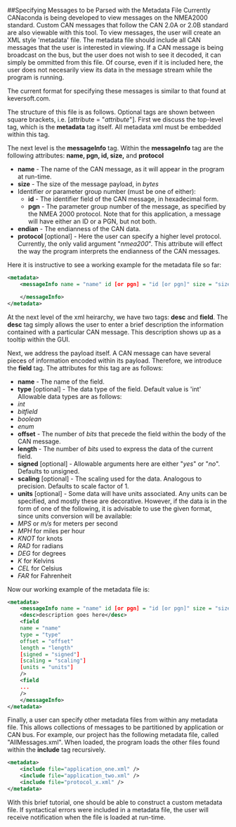 ##Specifying Messages to be Parsed with the Metadata File
Currently CANaconda is being developed to view messages on the NMEA2000 standard. Custom CAN messages that follow the CAN 2.0A or 2.0B standard are also viewable with this tool. To view messages, the user will create an XML style 'metadata' file. The metadata file should include all CAN messages that the user is interested in viewing. If a CAN message is being broadcast on the bus, but the user does not wish to see it decoded, it can simply be ommitted from this file. Of course, even if it is included here, the user does not necesarily view its data in the message stream while the program is running. 

The current format for specifying these messages is similar to that found at keversoft.com. 

The structure of this file is as follows. Optional tags are shown between square brackets, i.e. [attribute = "*attribute*"]. First we discuss the top-level tag, which is the **metadata** tag itself. All metadata xml must be embedded within this tag.

The next level is the **messageInfo** tag. Within the **messageInfo** tag are the following attributes: **name, pgn, id, size,** and **protocol**
 * **name** - The name of the CAN message, as it will appear in the program at run-time. 
 * **size** - The size of the message payload, in *bytes*
 * Identifier *or* parameter group number (must be one of either):
   * **id** - The identifier field of the CAN message, in hexadecimal form.
   * **pgn** - The parameter group number of the message, as specified by the NMEA 2000 protocol. Note that for this application, a message will have either an ID or a PGN, but not both.
 * **endian** - The endianness of the CAN data.
 * **protocol** [optional] - Here the user can specify a higher level protocol. Currently, the only valid argument "*nmea200*". This attribute will effect the way the program interprets the endianness of the CAN messages.

Here it is instructive to see a working example for the metadata file so far:

```xml
<metadata>
    <messageInfo name = "name" id [or pgn] = "id [or pgn]" size = "size" [protocol = "protocol"]>

    </messageInfo>
</metadata>
```

At the next level of the xml heirarchy, we have two tags: **desc** and **field**. The **desc** tag simply allows the user to enter a brief description the information contained with a particular CAN message. This description shows up as a tooltip within the GUI.

Next, we address the payload itself. A CAN message can have several pieces of information encoded within its payload. Therefore, we introduce the **field** tag. The attributes for this tag are as follows:

 * **name** - The name of the field.
 * **type** [optional] - The data type of the field. Default value is 'int' Allowable data types are as follows:
  * *int*
  * *bitfield*
  * *boolean*
  * *enum*
 * **offset** - The number of *bits* that precede the field within the body of the CAN message.
 * **length** - The number of *bits* used to express the data of the current field.
 * **signed** [optional] - Allowable arguments here are either "*yes*" or "*no*". Defaults to unsigned.
 * **scaling** [optional] - The scaling used for the data. Analogous to precision. Defaults to scale factor of 1.
 * **units** [optional] - Some data will have units associated. Any units can be specified, and mostly these are decorative. However, if the data is in the form of one of the following, it is advisable to use the given format, since units conversion will be available:
  * *MPS* or *m/s* for meters per second
  * *MPH* for miles per hour
  * *KNOT* for knots
  * *RAD* for radians
  * *DEG* for degrees
  * *K* for Kelvins
  * *CEL* for Celsius
  * *FAR* for Fahrenheit


Now our working example of the metadata file is:

```xml
<metadata>
    <messageInfo name = "name" id [or pgn] = "id [or pgn]" size = "size" [protocol = "protocol"]>
    <desc>description goes here</desc>
    <field
    name = "name"
    type = "type"
    offset = "offset"
    length = "length"
    [signed = "signed"]
    [scaling = "scaling"]
    [units = "units"]
    />
    <field 
    ...
    />
    </messageInfo>
</metadata>
```

Finally, a user can specify other metadata files from within any metadata file. This allows collections of messages to be partitioned by application or CAN bus. For example, our project has the following metadata file, called "AllMessages.xml". When loaded, the program loads the other files found within the **include** tag recursively.


```xml
<metadata>
    <include file="application_one.xml" />
    <include file="application_two.xml" />
    <include file="protocol_x.xml" />
</metadata>
```


With this brief tutorial, one should be able to construct a custom metadata file. If syntactical errors were included in a metadata file, the user will receive notification when the file is loaded at run-time.
